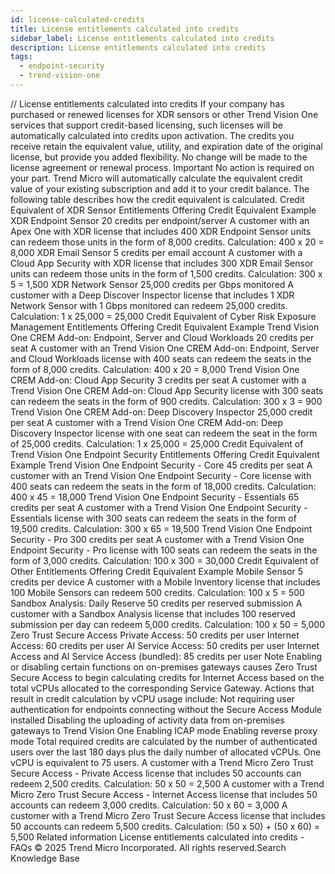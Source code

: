 ```yaml
---
id: license-calculated-credits
title: License entitlements calculated into credits
sidebar_label: License entitlements calculated into credits
description: License entitlements calculated into credits
tags:
  - endpoint-security
  - trend-vision-one
---
```


/*<![CDATA[*/ $('#title').html($('meta[name=map-description]').attr('content')); /*]]>*/ License entitlements calculated into credits If your company has purchased or renewed licenses for XDR sensors or other Trend Vision One services that support credit-based licensing, such licenses will be automatically calculated into credits upon activation. The credits you receive retain the equivalent value, utility, and expiration date of the original license, but provide you added flexibility. No change will be made to the license agreement or renewal process. Important No action is required on your part. Trend Micro will automatically calculate the equivalent credit value of your existing subscription and add it to your credit balance. The following table describes how the credit equivalent is calculated. Credit Equivalent of XDR Sensor Entitlements Offering Credit Equivalent Example XDR Endpoint Sensor 20 credits per endpoint/server A customer with an Apex One with XDR license that includes 400 XDR Endpoint Sensor units can redeem those units in the form of 8,000 credits. Calculation: 400 x 20 = 8,000 XDR Email Sensor 5 credits per email account A customer with a Cloud App Security with XDR license that includes 300 XDR Email Sensor units can redeem those units in the form of 1,500 credits. Calculation: 300 x 5 = 1,500 XDR Network Sensor 25,000 credits per Gbps monitored A customer with a Deep Discover Inspector license that includes 1 XDR Network Sensor with 1 Gbps monitored can redeem 25,000 credits. Calculation: 1 x 25,000 = 25,000 Credit Equivalent of Cyber Risk Exposure Management Entitlements Offering Credit Equivalent Example Trend Vision One CREM Add-on: Endpoint, Server and Cloud Workloads 20 credits per seat A customer with an Trend Vision One CREM Add-on: Endpoint, Server and Cloud Workloads license with 400 seats can redeem the seats in the form of 8,000 credits. Calculation: 400 x 20 = 8,000 Trend Vision One CREM Add-on: Cloud App Security 3 credits per seat A customer with a Trend Vision One CREM Add-on: Cloud App Security license with 300 seats can redeem the seats in the form of 900 credits. Calculation: 300 x 3 = 900 Trend Vision One CREM Add-on: Deep Discovery Inspector 25,000 credit per seat A customer with a Trend Vision One CREM Add-on: Deep Discovery Inspector license with one seat can redeem the seat in the form of 25,000 credits. Calculation: 1 x 25,000 = 25,000 Credit Equivalent of Trend Vision One Endpoint Security Entitlements Offering Credit Equivalent Example Trend Vision One Endpoint Security - Core 45 credits per seat A customer with an Trend Vision One Endpoint Security - Core license with 400 seats can redeem the seats in the form of 18,000 credits. Calculation: 400 x 45 = 18,000 Trend Vision One Endpoint Security - Essentials 65 credits per seat A customer with a Trend Vision One Endpoint Security - Essentials license with 300 seats can redeem the seats in the form of 19,500 credits. Calculation: 300 x 65 = 19,500 Trend Vision One Endpoint Security - Pro 300 credits per seat A customer with a Trend Vision One Endpoint Security - Pro license with 100 seats can redeem the seats in the form of 3,000 credits. Calculation: 100 x 300 = 30,000 Credit Equivalent of Other Entitlements Offering Credit Equivalent Example Mobile Sensor 5 credits per device A customer with a Mobile Inventory license that includes 100 Mobile Sensors can redeem 500 credits. Calculation: 100 x 5 = 500 Sandbox Analysis: Daily Reserve 50 credits per reserved submission A customer with a Sandbox Analysis license that includes 100 reserved submission per day can redeem 5,000 credits. Calculation: 100 x 50 = 5,000 Zero Trust Secure Access Private Access: 50 credits per user Internet Access: 60 credits per user AI Service Access: 50 credits per user Internet Access and AI Service Access (bundled): 85 credits per user Note Enabling or disabling certain functions on on-premises gateways causes Zero Trust Secure Access to begin calculating credits for Internet Access based on the total vCPUs allocated to the corresponding Service Gateway. Actions that result in credit calculation by vCPU usage include: Not requiring user authentication for endpoints connecting without the Secure Access Module installed Disabling the uploading of activity data from on-premises gateways to Trend Vision One Enabling ICAP mode Enabling reverse proxy mode Total required credits are calculated by the number of authenticated users over the last 180 days plus the daily number of allocated vCPUs. One vCPU is equivalent to 75 users. A customer with a Trend Micro Zero Trust Secure Access - Private Access license that includes 50 accounts can redeem 2,500 credits. Calculation: 50 x 50 = 2,500 A customer with a Trend Micro Zero Trust Secure Access - Internet Access license that includes 50 accounts can redeem 3,000 credits. Calculation: 50 x 60 = 3,000 A customer with a Trend Micro Zero Trust Secure Access license that includes 50 accounts can redeem 5,500 credits. Calculation: (50 x 50) + (50 x 60) = 5,500 Related information License entitlements calculated into credits - FAQs © 2025 Trend Micro Incorporated. All rights reserved.Search Knowledge Base